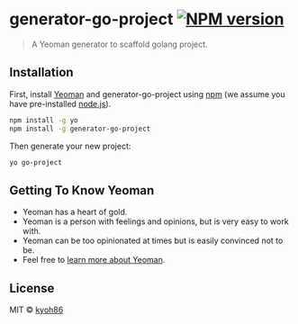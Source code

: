 # generator-go-project [![NPM version][npm-image]][npm-url]
> A Yeoman generator to scaffold golang project.

## Installation

First, install [Yeoman](http://yeoman.io) and generator-go-project using [npm](https://www.npmjs.com/) (we assume you have pre-installed [node.js](https://nodejs.org/)).

```bash
npm install -g yo
npm install -g generator-go-project
```

Then generate your new project:

```bash
yo go-project
```

## Getting To Know Yeoman

 * Yeoman has a heart of gold.
 * Yeoman is a person with feelings and opinions, but is very easy to work with.
 * Yeoman can be too opinionated at times but is easily convinced not to be.
 * Feel free to [learn more about Yeoman](http://yeoman.io/).

## License

MIT © [kyoh86](https://kyoh86.dev)


[npm-image]: https://badge.fury.io/js/generator-go-project.svg
[npm-url]: https://npmjs.org/package/generator-go-project

